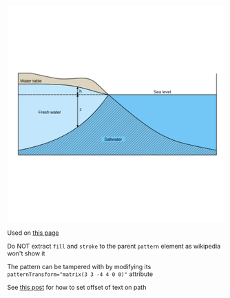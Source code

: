 ![The vector graphic](3-optimized.svg)

Used on [this page](https://en.wikipedia.org/wiki/Saltwater_intrusion)

Do NOT extract `fill` and `stroke` to the parent `pattern` element as wikipedia won't show it

The pattern can be tampered with by modifying its `patternTransform="matrix(3 3 -4 4 0 0)"` attribute

See [this post](https://graphicdesign.stackexchange.com/q/60536) for how to set offset of text on path
